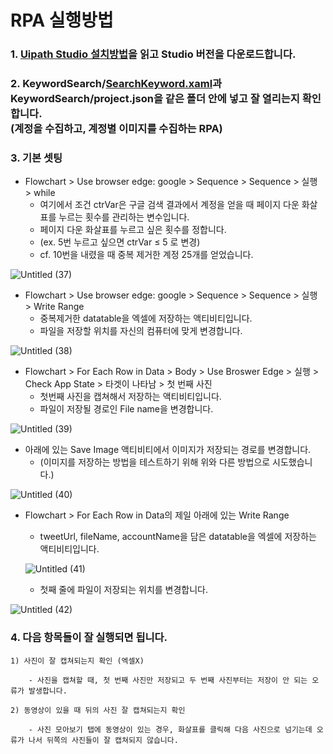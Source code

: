 # RPA 실행방법

### 1. [Uipath Studio 설치방법](https://uipath.tistory.com/81)을 읽고 Studio 버전을 다운로드합니다.
### 2. **KeywordSearch/**[SearchKeyword.xaml](https://github.com/skguma/Fedi-image-scraper/blob/main/KeywordSearch/SearchKeyword.xaml)과 KeywordSearch/project.json을 같은 폴더 안에 넣고 잘 열리는지 확인합니다. </br>(계정을 수집하고, 계정별 이미지를 수집하는 RPA)
### 3. 기본 셋팅

- Flowchart > Use browser edge: google > Sequence > Sequence > 실행 > while
    - 여기에서 조건 ctrVar은 구글 검색 결과에서 계정을 얻을 때 페이지 다운 화살표를 누르는 횟수를 관리하는 변수입니다. 
    - 페이지 다운 화살표를 누르고 싶은 횟수를 정합니다.
    - (ex. 5번 누르고 싶으면 ctrVar ≤ 5 로 변경)
    - cf. 10번을 내렸을 때 중복 제거한 계정 25개를 얻었습니다.

![Untitled (37)](https://user-images.githubusercontent.com/71035113/150901732-cfca3064-3551-4924-87e5-4a81e5b93102.png)

- Flowchart > Use browser edge: google > Sequence > Sequence > 실행 > Write Range
    - 중복제거한 datatable을 엑셀에 저장하는 액티비티입니다.
    - 파일을 저장할 위치를 자신의 컴퓨터에 맞게 변경합니다.

![Untitled (38)](https://user-images.githubusercontent.com/71035113/150901738-29acc953-e3bc-4499-920f-01ceb19f6ec5.png)

- Flowchart > For Each Row in Data > Body > Use Broswer Edge > 실행 > Check App State > 타겟이 나타남 > 첫 번째 사진
    - 첫번째 사진을 캡쳐해서 저장하는 액티비티입니다.
    - 파일이 저장될 경로인 File name을 변경합니다.

![Untitled (39)](https://user-images.githubusercontent.com/71035113/150901740-5ee1fdfb-815b-4dd4-902a-39b264876468.png)

- 아래에 있는 Save Image 액티비티에서 이미지가 저장되는 경로를 변경합니다.
    - (이미지를 저장하는 방법을 테스트하기 위해 위와 다른 방법으로 시도했습니다.)

![Untitled (40)](https://user-images.githubusercontent.com/71035113/150901742-9df42434-0033-450c-9f34-19889498244c.png)

- Flowchart > For Each Row in Data의 제일 아래에 있는 Write Range
    - tweetUrl, fileName, accountName을 담은 datatable을 엑셀에 저장하는 액티비티입니다.
    
    ![Untitled (41)](https://user-images.githubusercontent.com/71035113/150901743-7ab58fec-b47f-410e-953f-fe71dcf3d150.png)

    - 첫째 줄에 파일이 저장되는 위치를 변경합니다.

![Untitled (42)](https://user-images.githubusercontent.com/71035113/150901744-5f25413e-1a6e-4666-8b08-bcdbfc336bae.png)

### 4. 다음 항목들이 잘 실행되면 됩니다.
    
    1) 사진이 잘 캡쳐되는지 확인 (엑셀X)
    
        - 사진을 캡쳐할 때, 첫 번째 사진만 저장되고 두 번째 사진부터는 저장이 안 되는 오류가 발생합니다.
    
    2) 동영상이 있을 때 뒤의 사진 잘 캡쳐되는지 확인
    
        - 사진 모아보기 탭에 동영상이 있는 경우, 화살표를 클릭해 다음 사진으로 넘기는데 오류가 나서 뒤쪽의 사진들이 잘 캡쳐되지 않습니다.
